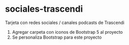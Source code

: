 # sociales-trascendi
Tarjeta con redes sociales / canales podcasts de Trascendi

1. Agregar carpeta con iconos de Bootstrap 5 al proyecto
2. Se personaliza Bootstrap para este proyecto
